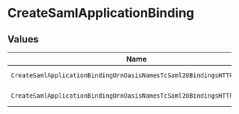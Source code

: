 # CreateSamlApplicationBinding


## Values

| Name                                                                    | Value                                                                   |
| ----------------------------------------------------------------------- | ----------------------------------------------------------------------- |
| `CreateSamlApplicationBindingUrnOasisNamesTcSaml20BindingsHTTPPost`     | urn:oasis:names:tc:SAML:2.0:bindings:HTTP-POST                          |
| `CreateSamlApplicationBindingUrnOasisNamesTcSaml20BindingsHTTPRedirect` | urn:oasis:names:tc:SAML:2.0:bindings:HTTP-Redirect                      |